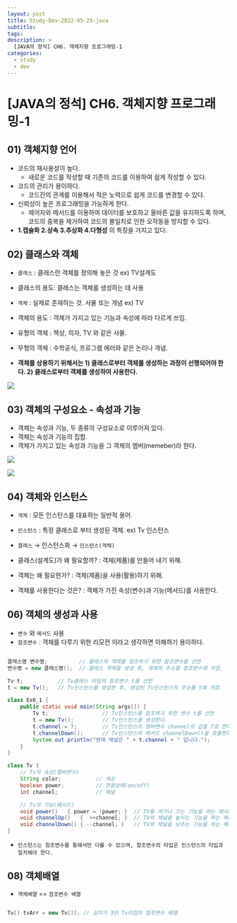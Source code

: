 ```yaml
---
layout: post
title: Study-Dev-2022-05-25-java
subtitle:
tags:
description: >
  [JAVA의 정석] CH6. 객체지향 프로그래밍-1
categories:
  - study
  - dev
---
```


# [JAVA의 정석] CH6. 객체지향 프로그래밍-1

## 01) 객체지향 언어

- 코드의 재사용성이 높다.
  - 새로운 코드를 작성할 때 기존의 코드를 이용하여 쉽게 작성할 수 있다.
- 코드의 관리가 용이하다.
  - 코드간의 관계를 이용해서 적은 노력으로 쉽게 코드를 변경할 수 있다.
- 신뢰성이 높은 프로그래밍을 가능하게 한다.
  - 제어자와 메서드를 이용하여 데이터를 보호하고 올바른 값을 유지하도록 하며, 코드의 중복을 제거하여 코드의 불일치로 인한 오작동을 방지할 수 있다.
- __1.캡슐화 2.상속 3.추상화 4.다형성__ 의 특징을 가지고 있다.

## 02) 클래스와 객체

- `클래스` : 클래스란 객체를 정의해 놓은 것 ex) TV설계도
- 클래스의 용도: 클래스는 객체를 생성하는 데 사용

- `객체` : 실제로 존재하는 것. 사물 또는 개념 ex) TV
- 객체의 용도 : 객체가 가지고 있는 기능과 속성에 따라 다르게 쓰임.

- 유형의 객체 : 책상, 의자, TV 와 같은 사물.
- 무형의 객체 : 수학공식, 프로그램 에러와 같은 논리나 개념.

- __객체를 상용하기 위해서는 1) 클래스로부터 객체를 생성하는 과정이 선행되어야 한다. 2) 클래스로부터 객체를 생성하여 사용한다.__

![](../../../assets/img/study/dev/2022-05-24/1.png)


## 03) 객체의 구성요소 - 속성과 기능

- 객체는 속성과 기능, 두 종류의 구성요소로 이루어져 있다.
- 객체는 속성과 기능의 집합.
- 객체가 가지고 있는 속성과 기능을 그 객체의 멤버(memeber)라 한다.

![](../../../assets/img/study/dev/2022-05-24/2.png)

![](../../../assets/img/study/dev/2022-05-24/3.png)

## 04) 객체와 인스턴스

- `객체` : 모든 인스턴스를 대표하는 일반적 용어.
- `인스턴스` : 특정 클래스로 부터 생성된 객체. ex) Tv 인스턴스

- `클래스` → 인스턴스화 → `인스턴스(객체)`

- 클래스(설계도)가 왜 필요할까? : 객체(제품)를 만들어 내기 위해.
- 객체는 왜 필요한가? : 객체(제품)을 사용(활용)하기 위해.
- 객체를 사용한다는 것은? : 객체가 가진 속성(변수)과 기능(메서드)를 사용한다.

## 06) 객체의 생성과 사용

- `변수` 와 `메서드` 사용
- `참조변수` : 객체를 다루기 위한 리모컨 이라고 생각하면 이해하기 용이하다. 

```java

클래스명 변수명;          // 클래스의 객체를 참조하기 위한 참조변수를 선언
변수명 = new 클래스명();  // 클래스 객체를 생성 후, 객체의 주소를 참조변수에 저장.

Tv t;           // Tv클래스 타입의 참조변수 t를 선언
t = new Tv();   // Tv인스턴스를 생성한 후, 생성된 Tv인스턴스의 주소를 t에 저장.

```

```java
class Ex6_1 { 
	public static void main(String args[]) { 
		Tv t;                 // Tv인스턴스를 참조하기 위한 변수 t를 선언       
		t = new Tv();         // Tv인스턴스를 생성한다. 
		t.channel = 7;        // Tv인스턴스의 멤버변수 channel의 값을 7로 한다. 
		t.channelDown();      // Tv인스턴스의 메서드 channelDown()을 호출한다. 
		System.out.println("현재 채널은 " + t.channel + " 입니다."); 
	} 
}

class Tv { 
	// Tv의 속성(멤버변수)   
	String color;           // 색상 
	boolean power;         	// 전원상태(on/off) 
	int channel;           	// 채널 

	// Tv의 기능(메서드) 
	void power()   { power = !power; }  // TV를 켜거나 끄는 기능을 하는 메서드  
	void channelUp()   {  ++channel; }  // TV의 채널을 높이는 기능을 하는 메서드 
	void channelDown() { --channel; }   // TV의 채널을 낮추는 기능을 하는 메서드  
}
```

- `인스턴스는 참조변수를 통해서만 다룰 수 있으며, 참조변수의 타입은 인스턴스의 타입과 일치해야 한다.`


## 08) 객체배열

- `객체배열` == `참조변수 배열`

```java

Tv[] tvArr = new Tv[3]; // 길이가 3인 Tv타입의 참조변수 배열

